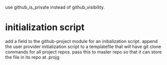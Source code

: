 use github_is_private instead of github_visibility. 

# initialization script
add a field to the github-project module for an initialization script.
append the user provider initialization script to a templatefile 
that will have git clone commands for all project repos.
pass this to master repo so that it can store the file in its repo at .projg